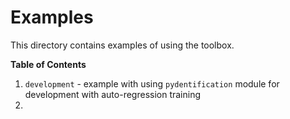 # Examples

This directory contains examples of using the toolbox. 

**Table of Contents**
1. `development` - example with using `pydentification` module for development with auto-regression training
2. 